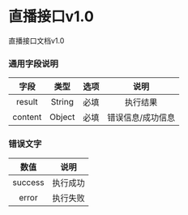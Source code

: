 # 直播接口v1.0

直播接口文档v1.0

### 通用字段说明

| 字段 | 类型 | 选项 | 说明 |
| :---: | :---: | :---: | :---: |
| result | String | 必填 | 执行结果 |
| content | Object | 必填 | 错误信息/成功信息 |

### 错误文字

| 数值 | 说明 |
| :---: | :---: |
| success | 执行成功 |
| error | 执行失败 |




